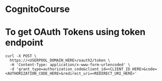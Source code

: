 # CognitoCourse

# To get OAuth Tokens using token endpoint

```
curl -X POST \
  https://<USERPOOL_DOMAIN_HERE>/oauth2/token \
  -H 'Content-Type: application/x-www-form-urlencoded' \
  -d 'grant_type=authorization_code&client_id=<CLIENT_ID_HERE>&code=<AUTHORIZATION_CODE_HERE>&redirect_uri=<REDIRECT_URI_HERE>'

  ```
